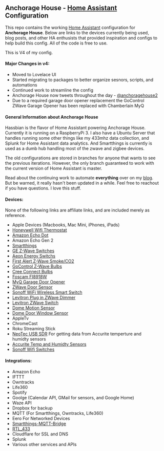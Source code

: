 
## Anchorage House - [Home Assistant](https://home-assistant.io/) Configuration

This repo contains the working [Home Assistant](https://home-assistant.io/) configuration for **Anchorage House**. Below are links to the devices currently being used, blog posts, and other HA enthusists that provided inspiration and configs to help build this config. All of the code is free to use.

This is V4 of my config.

#### Major Changes in v4:
* Moved to Lovelace UI
* Started migrating to packages to better organize sesnors, scripts, and automations
* Continued work to streamline the config
* Anchorage House now tweets throughout the day - [@anchoragehouse2](https://twitter.com/anchoragehouse2) 
* Due to a required garage door opener replacement the GoControl ZWave Garage Opener has been replaced with Chamberlain MyQ 

#### General Information about Anchorage House

Hassbian is the flavor of Home Assistant powering Anchorage House. Currently it is running on a RaspberryPi 3. I also have a Ubuntu Server that handles running some other things like my 433mhz data collection, and Splunk for Home Assistant data analytics. And Smartthings is currently is used as a dumb hub handling most of the zwave and zigbee devices.

The old configurations are stored in branches for anyone that wants to see the previous iterations. However, the only branch guaranteed to work with the current version of Home Assistant is master.

Read about the continuing work to automate **everything** over on my [blog](https://medium.com/@thejeffreystone). But be warned, it really hasn't been updated in a while. Feel free to reachout if you have questions. I love this stuff. 
 
#### Devices:

None of the following links are affiliate links, and are included merely as reference. 

* Apple Devices (Macbooks, Mac Mini, iPhones, iPads)
* [Honeywell Wifi Thermostat](http://a.co/cqvrljP)
* [Amazon Echo Dot](http://a.co/7VYHqvw)
* Amazon Echo Gen 2
* [Smartthings](http://a.co/2xWyXF5)
* [GE Z-Wave Switches](http://a.co/3OUpcMf)
* [Aeon Energy Switchs](http://a.co/7aKBkst)
* [First Alert Z-Wave Smoke/CO2](http://a.co/iTuEjU8)
* [GoControl Z-Wave Bulbs](http://a.co/ajfXdIS)
* [Cree Connect Bulbs](http://a.co/91ddysL)
* [Foscam FI8918W](http://a.co/cExSWZ7)
* [MyQ Garage Door Opener](https://www.amazon.com/dp/B075H7Z5L8/)
* [ZWave Door Sensor]( http://a.co/4Uj8d5r)
* [Sonoff WiFi Wireless Smart Switch ]( http://a.co/9v8KnBT)
* [Levitron Plug in ZWave Dimmer](http://a.co/8wOv1Gs)
* [Levitron ZWave Switch](http://a.co/1z9EeS3)
* [Dome Motion Sensor](http://a.co/aFlzEmf)
* [Dome Door Window Sensor](http://a.co/eo4DsIk)
* AppleTv
* ChromeCast
* Roku Streaming Stick
* [NeoTec USB SDR](http://a.co/giwQvX1) For getting data from Accurite temperture and humidty sensors
* [Accurite Temp and Humidty Sensors](http://a.co/hcppyvF)
* [Sonoff Wifi Switches](http://a.co/dh5hCZu)  

#### Integrations:
* Amazon Echo
* IFTTT
* Owntracks
* Life360
* Spotify
* Goolge (Calendar API, GMail for sensors, and Google Home)
* Waze API
* Dropbox for backup
* MQTT (For Smartthings, Owntracks, Life360)
* Eero For Networked Devices
* [Smartthings-MQTT-Bridge](https://github.com/stjohnjohnson/smartthings-mqtt-bridge)
* [RTL_433](https://github.com/merbanan/rtl_433)
* Cloudflare for SSL and DNS
* Splunk
* Various other services and APIs